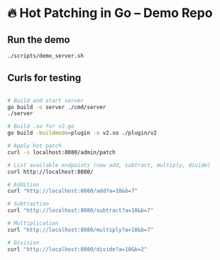 # 🔥 Hot Patching in Go – Demo Repo

## Run the demo

```bash
./scripts/demo_server.sh
```

## Curls for testing

```bash

# Build and start server
go build -o server ./cmd/server
./server

# Build .so for v2.go
go build -buildmode=plugin -o v2.so ./plugin/v2

# Apply hot patch
curl -s localhost:8080/admin/patch

# List available endpoints (now add, subtract, multiply, divide)
curl http://localhost:8080/

# Addition
curl "http://localhost:8080/add?a=10&b=7"

# Subtraction
curl "http://localhost:8080/subtract?a=10&b=7"

# Multiplication
curl "http://localhost:8080/multiply?a=10&b=7"

# Division
curl "http://localhost:8080/divide?a=10&b=2"
```
